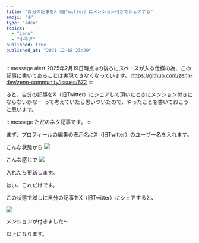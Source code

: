 ```yaml
---
title: "自分の記事をX（旧Twitter）にメンション付きでシェアする"
emoji: "⛳"
type: "idea"
topics:
  - "zenn"
  - "小ネタ"
published: true
published_at: "2021-12-18 23:29"
---
```


:::message alert
2025年2月19日時点
`@`の後ろにスペースが入る仕様の為、この記事に書いてあることは実現できなくなっています。
https://github.com/zenn-dev/zenn-community/issues/672
:::

ふと、自分の記事をX（旧Twitter）にシェアして頂いたときにメンション付きにならないかなー
って考えていたら思いついたので、やったことを書いておこうと思います。

:::message
ただのネタ記事です。
:::

まず、プロフィールの編集の表示名にX（旧Twitter）のユーザー名を入れます。

こんな状態から
![](https://storage.googleapis.com/zenn-user-upload/98794a9a7fbb-20211218.png)

こんな感じで
![](https://storage.googleapis.com/zenn-user-upload/44114a6fd8cd-20211218.png)

入れたら更新します。

はい、これだけです。

この状態で試しに自分の記事をX（旧Twitter）にシェアすると、

![](https://storage.googleapis.com/zenn-user-upload/22a03c809617-20211218.png)

メンションが付きました〜

以上になります。